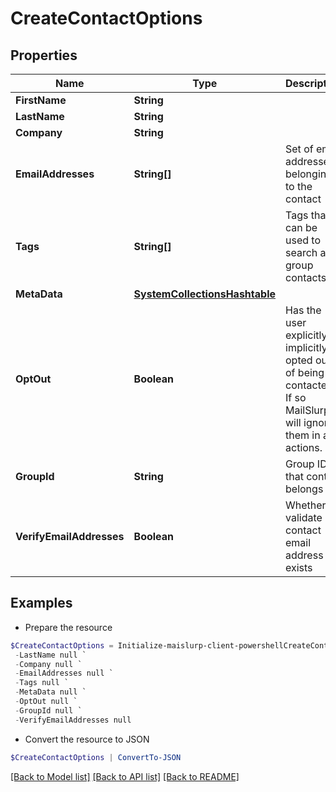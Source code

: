 # CreateContactOptions
## Properties

Name | Type | Description | Notes
------------ | ------------- | ------------- | -------------
**FirstName** | **String** |  | [optional] 
**LastName** | **String** |  | [optional] 
**Company** | **String** |  | [optional] 
**EmailAddresses** | **String[]** | Set of email addresses belonging to the contact | [optional] 
**Tags** | **String[]** | Tags that can be used to search and group contacts | [optional] 
**MetaData** | [**SystemCollectionsHashtable**]() |  | [optional] 
**OptOut** | **Boolean** | Has the user explicitly or implicitly opted out of being contacted? If so MailSlurp will ignore them in all actions. | [optional] 
**GroupId** | **String** | Group IDs that contact belongs to | [optional] 
**VerifyEmailAddresses** | **Boolean** | Whether to validate contact email address exists | [optional] 

## Examples

- Prepare the resource
```powershell
$CreateContactOptions = Initialize-maislurp-client-powershellCreateContactOptions  -FirstName null `
 -LastName null `
 -Company null `
 -EmailAddresses null `
 -Tags null `
 -MetaData null `
 -OptOut null `
 -GroupId null `
 -VerifyEmailAddresses null
```

- Convert the resource to JSON
```powershell
$CreateContactOptions | ConvertTo-JSON
```

[[Back to Model list]](../README#documentation-for-models) [[Back to API list]](../README#documentation-for-api-endpoints) [[Back to README]](../README)

